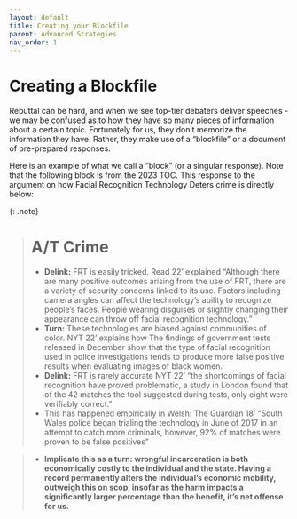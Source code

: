 ```yaml
---
layout: default
title: Creating your Blockfile
parent: Advanced Strategies
nav_order: 1
---
```


# Creating a Blockfile

Rebuttal can be hard, and when we see top-tier debaters deliver speeches - we may be confused as to how they have so many pieces of information about a certain topic. Fortunately for us, they don’t memorize the information they have. Rather, they make use of a “blockfile” or a document of pre-prepared responses. 

Here is an example of what we call a “block” (or a singular response). Note that the following block is from the 2023 TOC. This response to the argument on how Facial Recognition Technology Deters crime is directly below: 

{: .note}


># A/T Crime
>- **Delink:** FRT is easily tricked. Read 22’ explained “Although there are many positive outcomes arising from the use of FRT, there are a variety of security concerns linked to its use. Factors including camera angles can affect the technology’s ability to recognize people’s faces. People wearing disguises or slightly changing their appearance can throw off facial recognition technology.” 
>- **Turn:** These technologies are biased against communities of color. NYT 22’ explains how The findings of government tests released in December show that the type of facial recognition used in police investigations tends to produce more false positive results when evaluating images of black women. 
>- **Delink:** FRT is rarely accurate NYT 22’ “the shortcomings of facial recognition have proved problematic, a study in London found that of the 42 matches the tool suggested during tests, only eight were verifiably correct.”
>- This has happened empirically in Welsh: The Guardian 18’ “South Wales police began trialing the technology in June of 2017 in an attempt to catch more criminals, however, 92% of matches were proven to be false positives”

>- **Implicate this as a turn: wrongful incarceration is both economically costly to the individual and the state. Having a record permanently alters the individual’s economic mobility, outweigh this on scop, insofar as the harm impacts a significantly larger percentage than the benefit, it’s net offense for us.**

